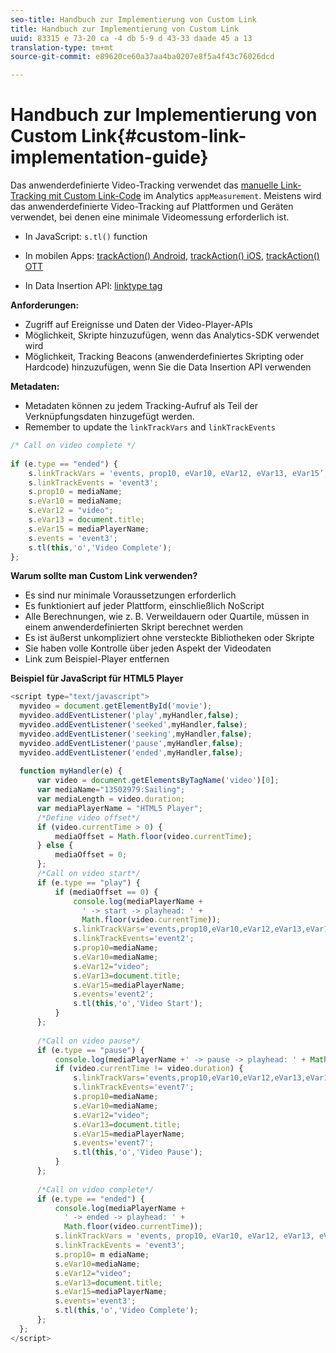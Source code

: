 ```yaml
---
seo-title: Handbuch zur Implementierung von Custom Link
title: Handbuch zur Implementierung von Custom Link
uuid: 83315 e 73-20 ca -4 db 5-9 d 43-33 daade 45 a 13
translation-type: tm+mt
source-git-commit: e89620ce60a37aa4ba0207e8f5a4f43c76026dcd

---
```



# Handbuch zur Implementierung von Custom Link{#custom-link-implementation-guide}

Das anwenderdefinierte Video-Tracking verwendet das [manuelle Link-Tracking mit Custom Link-Code](https://marketing.adobe.com/resources/help/en_US/sc/implement/link_manual.html) im Analytics `appMeasurement`. Meistens wird das anwenderdefinierte Video-Tracking auf Plattformen und Geräten verwendet, bei denen eine minimale Videomessung erforderlich ist.

* In JavaScript: `s.tl()` function
* In mobilen Apps: [trackAction() Android](https://marketing.adobe.com/resources/help/en_US/mobile/android/actions.html), [trackAction() iOS](https://marketing.adobe.com/resources/help/en_US/mobile/ios/actions.html), [trackAction() OTT](/help/sdk-implement/analytics-with-ott/track-app-actions.md)

* In Data Insertion API: [linktype tag](https://github.com/AdobeDocs/analytics-1.4-apis/blob/master/docs/data-insertion-api/reference/r_supported_tags.md)

**Anforderungen:**

* Zugriff auf Ereignisse und Daten der Video-Player-APIs
* Möglichkeit, Skripte hinzuzufügen, wenn das Analytics-SDK verwendet wird
* Möglichkeit, Tracking Beacons (anwenderdefiniertes Skripting oder Hardcode) hinzuzufügen, wenn Sie die Data Insertion API verwenden

**Metadaten:**

* Metadaten können zu jedem Tracking-Aufruf als Teil der Verknüpfungsdaten hinzugefügt werden.
* Remember to update the `linkTrackVars` and `linkTrackEvents`

```javascript
/* Call on video complete */ 
 
if (e.type == "ended") {  
    s.linkTrackVars = 'events, prop10, eVar10, eVar12, eVar13, eVar15’; 
    s.linkTrackEvents = 'event3'; 
    s.prop10 = mediaName; 
    s.eVar10 = mediaName; 
    s.eVar12 = "video"; 
    s.eVar13 = document.title; 
    s.eVar15 = mediaPlayerName; 
    s.events = 'event3'; 
    s.tl(this,'o','Video Complete'); 
};
```

**Warum sollte man Custom Link verwenden?**

* Es sind nur minimale Voraussetzungen erforderlich
* Es funktioniert auf jeder Plattform, einschließlich NoScript
* Alle Berechnungen, wie z. B. Verweildauern oder Quartile, müssen in einem anwenderdefinierten Skript berechnet werden
* Es ist äußerst unkompliziert ohne versteckte Bibliotheken oder Skripte
* Sie haben volle Kontrolle über jeden Aspekt der Videodaten
* Link zum Beispiel-Player entfernen

**Beispiel für JavaScript für HTML5 Player**

```javascript
<script type="text/javascript"> 
  myvideo = document.getElementById('movie'); 
  myvideo.addEventListener('play',myHandler,false); 
  myvideo.addEventListener('seeked',myHandler,false); 
  myvideo.addEventListener('seeking',myHandler,false); 
  myvideo.addEventListener('pause',myHandler,false); 
  myvideo.addEventListener('ended',myHandler,false); 
   
  function myHandler(e) { 
      var video = document.getElementsByTagName('video')[0]; 
      var mediaName="13502979:Sailing"; 
      var mediaLength = video.duration; 
      var mediaPlayerName = "HTML5 Player"; 
      /*Define video offset*/ 
      if (video.currentTime > 0) { 
          mediaOffset = Math.floor(video.currentTime); 
      } else { 
          mediaOffset = 0; 
      }; 
      /*Call on video start*/ 
      if (e.type == "play") { 
          if (mediaOffset == 0) { 
              console.log(mediaPlayerName + 
                ' -> start -> playhead: ' +  
                Math.floor(video.currentTime)); 
              s.linkTrackVars='events,prop10,eVar10,eVar12,eVar13,eVar15'; 
              s.linkTrackEvents='event2'; 
              s.prop10=mediaName; 
              s.eVar10=mediaName; 
              s.eVar12="video"; 
              s.eVar13=document.title; 
              s.eVar15=mediaPlayerName; 
              s.events='event2'; 
              s.tl(this,'o','Video Start'); 
          } 
      }; 
   
      /*Call on video pause*/ 
      if (e.type == "pause") { 
          console.log(mediaPlayerName +' -> pause -> playhead: ' + Math.floor(video.currentTime)); 
          if (video.currentTime != video.duration) { 
              s.linkTrackVars='events,prop10,eVar10,eVar12,eVar13,eVar15'; 
              s.linkTrackEvents='event7'; 
              s.prop10=mediaName; 
              s.eVar10=mediaName; 
              s.eVar12="video"; 
              s.eVar13=document.title; 
              s.eVar15=mediaPlayerName; 
              s.events='event7'; 
              s.tl(this,'o','Video Pause'); 
          } 
      }; 
   
      /*Call on video complete*/ 
      if (e.type == "ended") { 
          console.log(mediaPlayerName + 
            ' -> ended -> playhead: ' + 
            Math.floor(video.currentTime)); 
          s.linkTrackVars = 'events, prop10, eVar10, eVar12, eVar13, eVar15'; 
          s.linkTrackEvents = 'event3'; 
          s.prop10= m ediaName; 
          s.eVar10=mediaName; 
          s.eVar12="video"; 
          s.eVar13=document.title; 
          s.eVar15=mediaPlayerName; 
          s.events='event3'; 
          s.tl(this,'o','Video Complete'); 
      }; 
  }; 
</script>
```

